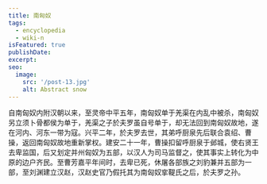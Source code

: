 ```yaml
---
title: 南匈奴
tags:
  - encyclopedia
  - wiki-n
isFeatured: true
publishDate: 
excerpt: 
seo:
  image:
    src: '/post-13.jpg'
    alt: Abstract snow
---
```


自南匈奴内附汉朝以来，至灵帝中平五年，南匈奴单于羌渠在内乱中被杀，南匈奴另立须卜骨都侯为单于，羌渠之子於夫罗虽自号单于，却无法回到南匈奴故地，遂在河内、河东一带为寇。兴平二年，於夫罗去世，其弟呼厨泉先后联合袁绍、曹操，返回南匈奴故地重新掌权。建安二十一年，曹操扣留呼厨泉于邺城，使右贤王去卑监国，后又划定并州匈奴为五部，以汉人为司马监督之，使其事实上转化为中原的边户齐民。至曹芳嘉平年间时，去卑已死，休屠各部族之刘豹兼并五部为一部，至刘渊建立汉赵，汉赵史官乃假托其为南匈奴挛鞮氏之后，於夫罗之孙。
